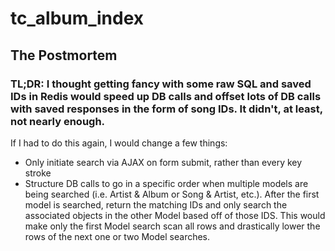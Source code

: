 # tc_album_index

## The Postmortem

### TL;DR: I thought getting fancy with some raw SQL and saved IDs in Redis would speed up DB calls and offset lots of DB calls with saved responses in the form of song IDs. It didn't, at least, not nearly enough.

If I had to do this again, I would change a few things:

- Only initiate search via AJAX on form submit, rather than every key stroke
- Structure DB calls to go in a specific order when multiple models are being searched (i.e. Artist & Album or Song & Artist, etc.). After the first model is searched, return the matching IDs and only search the associated objects in the other Model based off of those IDS. This would make only the first Model search scan all rows and drastically lower the rows of the next one or two Model searches.